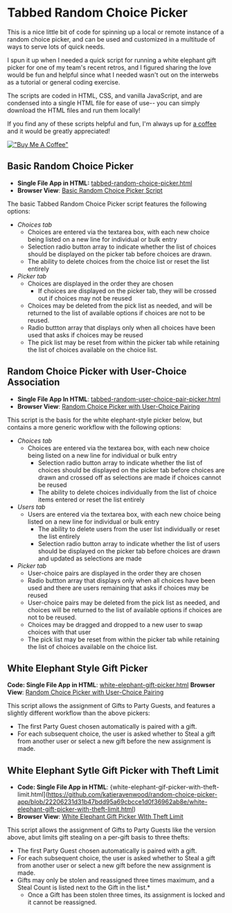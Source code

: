 # Tabbed Random Choice Picker

This is a nice little bit of code for spinning up a local or remote instance of a random choice picker, and can be used and customized in a multitude of ways to serve lots of quick needs.

I spun it up when I needed a quick script for running a white elephant gift picker for one of my team's recent retros, and I figured sharing the love would be fun and helpful since what I needed wasn't out on the interwebs as a tutorial or general coding exercise.

The scripts are coded in HTML, CSS, and vanilla JavaScript, and are condensed into a single HTML file for ease of use-- you can simply download the HTML files and run them locally! 

If you find any of these scripts helpful and fun, I'm always up for [a coffee](https://buymeacoffee.com/katieravenwood) and it would be greatly appreciated!

[!["Buy Me A Coffee"](https://www.buymeacoffee.com/assets/img/custom_images/orange_img.png)](https://www.buymeacoffee.com/katieravenwood)


## Basic Random Choice Picker 

- **Single File App in HTML:** [tabbed-random-choice-picker.html](https://github.com/katieravenwood/random-choice-picker-app/blob/22206231d31b47bdd95a69cbcce1d0f36962ab8e/tabbed-random-choice-picker.html)
- **Browser View**: [Basic Random Choice Picker Script](https://htmlpreview.github.io/?https://github.com/katieravenwood/random-choice-picker-app/blob/main/tabbed-random-choice-picker.html)

The basic Tabbed Random Choice Picker script features the following options:

- *Choices tab*
  - Choices are entered via the textarea box, with each new choice being listed on a new line for individual or bulk entry
  - Selection radio button array to indicate whether the list of choices should be displayed on the picker tab before choices are drawn.
  - The ability to delete choices from the choice list or reset the list entirely
- *Picker tab*
  - Choices are displayed in the order they are chosen
    - If choices are displayed on the picker tab, they will be crossed out if choices may not be reused
  - Choices may be deleted from the pick list as needed, and will be returned to the list of available options if choices are not to be reused.
  - Radio buttton array that displays only when all choices have been used that asks if choices may be reused
  - The pick list may be reset from within the picker tab while retaining the list of choices available on the choice list.


## Random Choice Picker with User-Choice Association

- **Single File App In HTML**: [tabbed-random-user-choice-pair-picker.html](https://github.com/katieravenwood/random-choice-picker-app/blob/22206231d31b47bdd95a69cbcce1d0f36962ab8e/tabbed-random-user-choice-pair-picker.html)
- **Browser View**: [Random Choice Picker with User-Choice Pairing](https://htmlpreview.github.io/?https://github.com/katieravenwood/blob/main/tabbed-random-user-choice-pair-picker.html)


This script is the basis for the white elephant-style picker below, but contains a more generic workflow with the following options:

- *Choices tab*
  - Choices are entered via the textarea box, with each new choice being listed on a new line for individual or bulk entry
    - Selection radio button array to indicate whether the list of choices should be displayed on the picker tab before choices are drawn and crossed off as selections are made if choices cannot be reused
    - The ability to delete choices individually from the list of choice items entered or reset the list entirely
- *Users tab*
  - Users are entered via the textarea box, with each new choice being listed on a new line for individual or bulk entry
    - The ability to delete users from the user list individually or reset the list entirely
    - Selection radio button array to indicate whether the list of users should be displayed on the picker tab before choices are drawn and updated as selections are made
- *Picker tab*
    - User-choice pairs are displayed in the order they are chosen
    - Radio buttton array that displays only when all choices have been used and there are users remaining that asks if choices may be reused
    - User-choice pairs may be deleted from the pick list as needed, and choices will be returned to the list of available options if choices are not to be reused.
    - Choices may be dragged and dropped to a new user to swap choices with that user
    - The pick list may be reset from within the picker tab while retaining the list of choices available on the choice list.


## White Elephant Style Gift Picker

**Code: Single File App in HTML**: [white-elephant-gift-picker.html](https://github.com/katieravenwood/random-choice-picker-app/blob/22206231d31b47bdd95a69cbcce1d0f36962ab8e/white-elephant-gift-picker.html)
**Browser View**: [Random Choice Picker with User-Choice Pairing](https://htmlpreview.github.io/?https://github.com/katieravenwood/blob/main/white-elephant-gift-picker.html)

This script allows the assignment of Gifts to Party Guests, and features a slightly different workflow than the above pickers:
- The first Party Guest chosen automatically is paired with a gift. 
- For each subsequent choice, the user is asked whether to Steal a gift from another user or select a new gift before the new assignment is made. 

## White Elephant Sytle Gift Picker with Theft Limit

- **Code: Single File App in HTML**: {white-elephant-gif-picker-with-theft-limit.html](https://github.com/katieravenwood/random-choice-picker-app/blob/22206231d31b47bdd95a69cbcce1d0f36962ab8e/white-elephant-gift-picker-with-theft-limit.html)
- **Browser View**: [White Elephant Gift Picker WIth Theft Limit](https://htmlpreview.github.io/?https://github.com/katieravenwood/random-choice-picker-app/blob/main/white-elephant-gif-picker-with-theft-limit.html)

This script allows the assignment of Gifts to Party Guests like the version above, abut limits gift stealing on a per-gift basis to three thefts:
- The first Party Guest chosen automatically is paired with a gift. 
- For each subsequent choice, the user is asked whether to Steal a gift from another user or select a new gift before the new assignment is made. 
- Gifts may only be stolen and reassigned three times maximum, and a Steal Count is listed next to the Gift in the list.*
  - Once a Gift has been stolen three times, its assignment is locked and it cannot be reassigned.